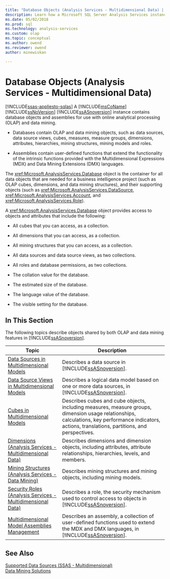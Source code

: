 ```yaml
---
title: "Database Objects (Analysis Services - Multidimensional Data) | Microsoft Docs"
description: Learn how a Microsoft SQL Server Analysis Services instance contains database objects and assemblies for use with online analytical processing (OLAP) and data mining.
ms.date: 05/02/2018
ms.prod: sql
ms.technology: analysis-services
ms.custom: olap
ms.topic: conceptual
ms.author: owend
ms.reviewer: owend
author: minewiskan

---
```

# Database Objects (Analysis Services - Multidimensional Data)
[!INCLUDE[ssas-appliesto-sqlas](../../includes/ssas-appliesto-sqlas.md)]
  A [!INCLUDE[msCoName](../../includes/msconame-md.md)] [!INCLUDE[ssNoVersion](../../includes/ssnoversion-md.md)] [!INCLUDE[ssASnoversion](../../includes/ssasnoversion-md.md)] instance contains database objects and assemblies for use with online analytical processing (OLAP) and data mining.  
  
-   Databases contain OLAP and data mining objects, such as data sources, data source views, cubes, measures, measure groups, dimensions, attributes, hierarchies, mining structures, mining models and roles.  
  
-   Assemblies contain user-defined functions that extend the functionality of the intrinsic functions provided with the Multidimensional Expressions (MDX) and Data Mining Extensions (DMX) languages.  
  
 The <xref:Microsoft.AnalysisServices.Database> object is the container for all data objects that are needed for a business intelligence project (such as OLAP cubes, dimensions, and data mining structures), and their supporting objects (such as <xref:Microsoft.AnalysisServices.DataSource>, <xref:Microsoft.AnalysisServices.Account>, and <xref:Microsoft.AnalysisServices.Role>).  
  
 A <xref:Microsoft.AnalysisServices.Database> object provides access to objects and attributes that include the following:  
  
-   All cubes that you can access, as a collection.  
  
-   All dimensions that you can access, as a collection.  
  
-   All mining structures that you can access, as a collection.  
  
-   All data sources and data source views, as two collections.  
  
-   All roles and database permissions, as two collections.  
  
-   The collation value for the database.  
  
-   The estimated size of the database.  
  
-   The language value of the database.  
  
-   The visible setting for the database.  
  
## In This Section  
 The following topics describe objects shared by both OLAP and data mining features in [!INCLUDE[ssASnoversion](../../includes/ssasnoversion-md.md)].  
  
|Topic|Description|  
|-----------|-----------------|  
|[Data Sources in Multidimensional Models](../../../analysis-services/multidimensional-models/data-sources-in-multidimensional-models.md)|Describes a data source in [!INCLUDE[ssASnoversion](../../includes/ssasnoversion-md.md)].|  
|[Data Source Views in Multidimensional Models](../../../analysis-services/multidimensional-models/data-source-views-in-multidimensional-models.md)|Describes a logical data model based on one or more data sources, in [!INCLUDE[ssASnoversion](../../includes/ssasnoversion-md.md)].|  
|[Cubes in Multidimensional Models](../../../analysis-services/multidimensional-models/cubes-in-multidimensional-models.md)|Describes cubes and cube objects, including measures, measure groups, dimension usage relationships, calculations, key performance indicators, actions, translations, partitions, and perspectives.|  
|[Dimensions &#40;Analysis Services - Multidimensional Data&#41;](../../../analysis-services/multidimensional-models-olap-logical-dimension-objects/dimensions-analysis-services-multidimensional-data.md)|Describes dimensions and dimension objects, including attributes, attribute relationships, hierarchies, levels, and members.|  
|[Mining Structures &#40;Analysis Services - Data Mining&#41;](../../../analysis-services/data-mining/mining-structures-analysis-services-data-mining.md)|Describes mining structures and mining objects, including mining models.|  
|[Security Roles  &#40;Analysis Services - Multidimensional Data&#41;](../../../analysis-services/multidimensional-models/olap-logical/security-roles-analysis-services-multidimensional-data.md)|Describes a role, the security mechanism used to control access to objects in [!INCLUDE[ssASnoversion](../../includes/ssasnoversion-md.md)].|  
|[Multidimensional Model Assemblies Management](../../../analysis-services/multidimensional-models/multidimensional-model-assemblies-management.md)|Describes an assembly, a collection of user-defined functions used to extend the MDX and DMX languages, in [!INCLUDE[ssASnoversion](../../includes/ssasnoversion-md.md)].|  
  
## See Also  
 [Supported Data Sources &#40;SSAS - Multidimensional&#41;](../../../analysis-services/multidimensional-models/supported-data-sources-ssas-multidimensional.md)   
 [Data Mining Solutions](../../../analysis-services/data-mining/data-mining-solutions.md)  
  
  
